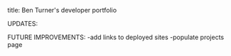 title: Ben Turner's developer portfolio

UPDATES:

FUTURE IMPROVEMENTS:
-add links to deployed sites
-populate projects page
